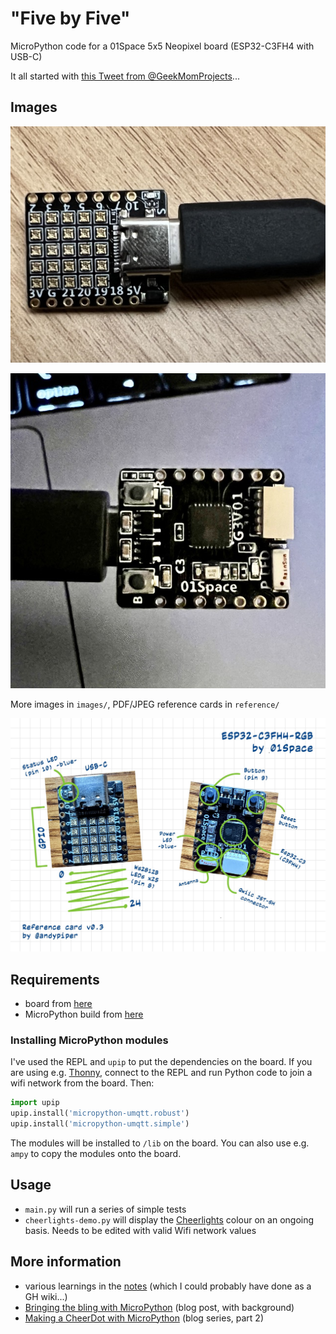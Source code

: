 # "Five by Five"

MicroPython code for a 01Space 5x5 Neopixel board (ESP32-C3FH4 with USB-C)

It all started with [this Tweet from @GeekMomProjects](https://twitter.com/GeekMomProjects/status/1479210241807900676)...

## Images

![01Space board](images/board-neopixels.jpeg)

![01Space board reverse](images/board-chips.jpeg)

More images in `images/`, PDF/JPEG reference cards in `reference/`

![Annotated board](/reference/ESP32-C3FH4-RGB-reference.jpeg)

## Requirements

- board from [here](https://banggood.com/ESP32-C3-Development-Board-RISC-V-WiFi-Bluetooth-IoT-Development-Board-Compatible-with-Python-p-1914005.html)
- MicroPython build from [here](https://micropython.org/download/esp32c3-usb/)

### Installing MicroPython modules

I've used the REPL and `upip` to put the dependencies on the board. If you are using e.g. [Thonny](https://thonny.org/), connect to the REPL and run Python code to join a wifi network from the board. Then:

```python
import upip
upip.install('micropython-umqtt.robust')
upip.install('micropython-umqtt.simple')
```

The modules will be installed to `/lib` on the board. You can also use e.g. `ampy` to copy the modules onto the board.

## Usage

- `main.py` will run a series of simple tests
- `cheerlights-demo.py` will display the [Cheerlights](https://cheerlights.com) colour on an ongoing basis. Needs to be edited with valid Wifi network values

## More information

- various learnings in the [notes](notes.md) (which I could probably have done as a GH wiki...)
- [Bringing the bling with MicroPython](https://dev.to/andypiper/bringing-the-bling-with-micropython-hn1) (blog post, with background)
- [Making a CheerDot with MicroPython](https://dev.to/andypiper/making-a-cheerdot-with-micropython-3ocf) (blog series, part 2)

